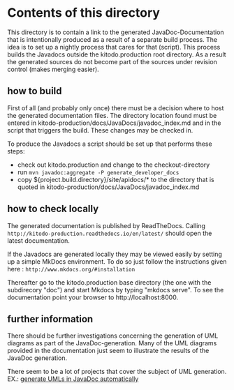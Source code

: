 # Contents of this directory

This directory is to contain a link to the generated JavaDoc-Documentation that is intentionally produced as a result
of a separate build process. The idea is to set up a nightly process that cares for that (script). This process 
builds the Javadocs outside the kitodo.production root directory. As a result the generated sources do not become 
part of the sources under revision control (makes merging easier).

## how to build
First of all (and probably only once) there must be a decision where to host the generated documentation files. The 
directory location found must be entered in kitodo-production/docs/JavaDocs/javadoc_index.md 
and in the script that triggers the build. These changes may be checked in.

To produce the Javadocs a script should be set up that performs these steps:
* check out kitodo.production and change to the checkout-directory
* run ```mvn javadoc:aggregate -P generate_developer_docs```
* copy ${project.build.directory}/site/apidocs/* to the directory that is quoted in kitodo-production/docs/JavaDocs/javadoc_index.md

## how to check locally
The generated documentation is published by ReadTheDocs. Calling ```http://kitodo-production.readthedocs.io/en/latest/``` 
should open the latest documentation.

If the Javadocs are generated locally they may be viewed easily by setting up a simple MkDocs environment. To do so
just follow the instructions given here : ```http://www.mkdocs.org/#installation```

Thereafter go to the kitodo.production base directory (the one with the subdirecory "doc") and start Mkdocs 
by typing "mkdocs serve". To see the documentation point your browser to http://localhost:8000.

## further information
There should be further investigations concerning the generation of UML diagrams as part of the JavaDoc-generation. Many of the 
UML diagrams provided in the documentation just seem to illustrate the results of the JavaDoc generation.

There seem to be a lot of projects that cover the subject of UML generation. EX.: [generate UMLs in JavaDoc automatically](http://gochev.blogspot.de/2011/03/generate-javadoc-with-uml-diagrams.html)  
